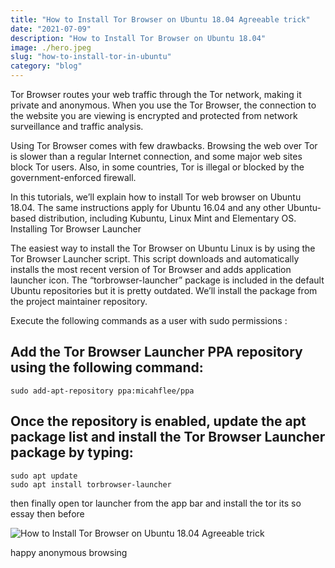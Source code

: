 ```yaml
---
title: "How to Install Tor Browser on Ubuntu 18.04 Agreeable trick"
date: "2021-07-09"
description: "How to Install Tor Browser on Ubuntu 18.04"
image: ./hero.jpeg
slug: "how-to-install-tor-in-ubuntu"
category: "blog"
---
```


Tor Browser routes your web traffic through the Tor network, making it private and anonymous. When you use the Tor Browser, the connection to the website you are viewing is encrypted and protected from network surveillance and traffic analysis.

Using Tor Browser comes with few drawbacks. Browsing the web over Tor is slower than a regular Internet connection, and some major web sites block Tor users. Also, in some countries, Tor is illegal or blocked by the government-enforced firewall.

In this tutorials, we’ll explain how to install Tor web browser on Ubuntu 18.04. The same instructions apply for Ubuntu 16.04 and any other Ubuntu-based distribution, including Kubuntu, Linux Mint and Elementary OS.
Installing Tor Browser Launcher

The easiest way to install the Tor Browser on Ubuntu Linux is by using the Tor Browser Launcher script. This script downloads and automatically installs the most recent version of Tor Browser and adds application launcher icon. The “torbrowser-launcher” package is included in the default Ubuntu repositories but it is pretty outdated. We’ll install the package from the project maintainer repository.

Execute the following commands as a user with sudo permissions :

## Add the Tor Browser Launcher PPA repository using the following command:

```
sudo add-apt-repository ppa:micahflee/ppa
```

## Once the repository is enabled, update the apt package list and install the Tor Browser Launcher package by typing:

```
sudo apt update
sudo apt install torbrowser-launcher
```

then finally open tor launcher from the app bar and install the tor
its so essay then before

![How to Install Tor Browser on Ubuntu 18.04 Agreeable trick](https://cdn.hashnode.com/res/hashnode/image/upload/v1616727926219/QZfOOXFnz.gif)

happy anonymous browsing
